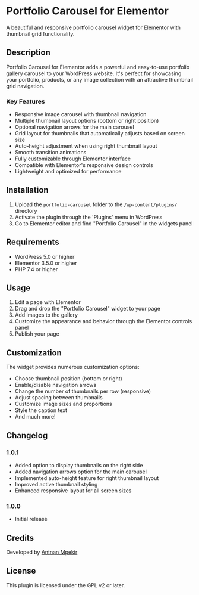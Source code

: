 # Portfolio Carousel for Elementor

A beautiful and responsive portfolio carousel widget for Elementor with thumbnail grid functionality.

## Description

Portfolio Carousel for Elementor adds a powerful and easy-to-use portfolio gallery carousel to your WordPress website. It's perfect for showcasing your portfolio, products, or any image collection with an attractive thumbnail grid navigation.

### Key Features

- Responsive image carousel with thumbnail navigation
- Multiple thumbnail layout options (bottom or right position)
- Optional navigation arrows for the main carousel
- Grid layout for thumbnails that automatically adjusts based on screen size
- Auto-height adjustment when using right thumbnail layout
- Smooth transition animations
- Fully customizable through Elementor interface
- Compatible with Elementor's responsive design controls
- Lightweight and optimized for performance

## Installation

1. Upload the `portfolio-carousel` folder to the `/wp-content/plugins/` directory
2. Activate the plugin through the 'Plugins' menu in WordPress
3. Go to Elementor editor and find "Portfolio Carousel" in the widgets panel

## Requirements

- WordPress 5.0 or higher
- Elementor 3.5.0 or higher
- PHP 7.4 or higher

## Usage

1. Edit a page with Elementor
2. Drag and drop the "Portfolio Carousel" widget to your page
3. Add images to the gallery
4. Customize the appearance and behavior through the Elementor controls panel
5. Publish your page

## Customization

The widget provides numerous customization options:
- Choose thumbnail position (bottom or right)
- Enable/disable navigation arrows
- Change the number of thumbnails per row (responsive)
- Adjust spacing between thumbnails
- Customize image sizes and proportions
- Style the caption text
- And much more!

## Changelog

### 1.0.1
- Added option to display thumbnails on the right side
- Added navigation arrows option for the main carousel
- Implemented auto-height feature for right thumbnail layout
- Improved active thumbnail styling
- Enhanced responsive layout for all screen sizes

### 1.0.0
- Initial release

## Credits

Developed by [Antnan Mpekir](https://antnan.com)

## License

This plugin is licensed under the GPL v2 or later.
